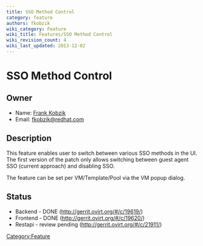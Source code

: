 ```yaml
---
title: SSO Method Control
category: feature
authors: fkobzik
wiki_category: Feature
wiki_title: Features/SSO Method Control
wiki_revision_count: 4
wiki_last_updated: 2013-12-02
---
```


# SSO Method Control

## Owner

*   Name: [Frank Kobzik](User:Fkobzik)
*   Email: <fkobzik@redhat.com>

## Description

This feature enables user to switch between various SSO methods in the UI. The first version of the patch only allows switching between guest agent SSO (current approach) and disabling SSO.

The feature can be set per VM/Template/Pool via the VM popup dialog.

## Status

*   Backend - DONE (http://gerrit.ovirt.org/#/c/19619/)
*   Frontend - DONE (http://gerrit.ovirt.org/#/c/19620/)
*   Restapi - review pending (http://gerrit.ovirt.org/#/c/21911/)

<Category:Feature>
